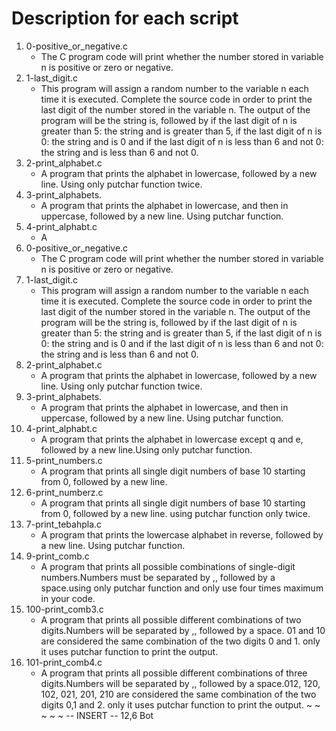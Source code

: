 # Description for each script

1. 0-positive_or_negative.c
   * The C program code will print whether the number stored in variable n is positive or zero or negative.
2. 1-last_digit.c
   * This program will assign a random number to the variable n each time it is executed. Complete the source code in order to print the last digit of the number stored in the variable n. The output of the program will be the string is, followed by if the last digit of n is greater than 5: the string and is greater than 5, if the last digit of n is 0: the string and is 0 and if the last digit of n is less than 6 and not 0: the string and is less than 6 and not 0.
3. 2-print_alphabet.c
   * A program that prints the alphabet in lowercase, followed by a new line. Using only putchar function twice.
4. 3-print_alphabets.
   * A program that prints the alphabet in lowercase, and then in uppercase, followed by a new line. Using putchar function.
5. 4-print_alphabt.c
   * A 
1. 0-positive_or_negative.c
   * The C program code will print whether the number stored in variable n is positive or zero or negative.
2. 1-last_digit.c
   * This program will assign a random number to the variable n each time it is executed. Complete the source code in order to print the last digit of the number stored in the variable n. The output of the program will be the string is, followed by if the last digit of n is greater than 5: the string and is greater than 5, if the last digit of n is 0: the string and is 0 and if the last digit of n is less than 6 and not 0: the string and is less than 6 and not 0.
3. 2-print_alphabet.c
   * A program that prints the alphabet in lowercase, followed by a new line. Using only putchar function twice.
4. 3-print_alphabets.
   * A program that prints the alphabet in lowercase, and then in uppercase, followed by a new line.
 Using putchar function.
5. 4-print_alphabt.c
   * A program that prints the alphabet in lowercase except q and e, followed by a new line.Using only putchar function.
6. 5-print_numbers.c
   * A program that prints all single digit numbers of base 10 starting from 0, followed by a new line.
7. 6-print_numberz.c
   * A program that prints all single digit numbers of base 10 starting from 0, followed by a new line. using putchar function only twice.
8. 7-print_tebahpla.c
   * A program that prints the lowercase alphabet in reverse, followed by a new line. Using putchar function.
9. 9-print_comb.c
   * A program that prints all possible combinations of single-digit numbers.Numbers must be separated by ,, followed by a space.using only putchar function and only use four times maximum in your code.
10. 100-print_comb3.c
    * A program that prints all possible different combinations of two digits.Numbers will be separated by ,, followed by a space. 01 and 10 are considered the same combination of the two digits 0 and 1. only it uses putchar function to print the output.
11. 101-print_comb4.c 
    * A program that prints all possible different combinations of three digits.Numbers will be separated by ,, followed by a space.012, 120, 102, 021, 201, 210 are considered the same combination of the two digits 0,1 and 2. only it uses putchar function to print the output.
~
~
~
~
~
-- INSERT --                                                                      12,6          Bot
 
